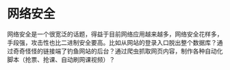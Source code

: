 # 网络安全

网络安全是一个很宽泛的话题，得益于目前网络应用越来越多，网络安全花样多，手段强，攻击性也比二进制安全要高。比如从网站的登录入口脱出整个数据库？通过奇奇怪怪的链接端了钓鱼网站的后台？通过爬虫抓取网页内容，制作各种自动化脚本（抢票、抢课、自动刷网课视频）？

